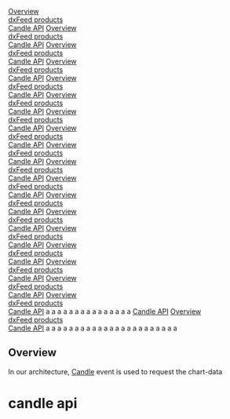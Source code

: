 [Overview](#overview)  
[dxFeed products](#dxfeed-products)  
[Candle API](#candle-api)
[Overview](#overview)  
[dxFeed products](#dxfeed-products)  
[Candle API](#candle-api)
[Overview](#overview)  
[dxFeed products](#dxfeed-products)  
[Candle API](#candle-api)
[Overview](#overview)  
[dxFeed products](#dxfeed-products)  
[Candle API](#candle-api)
[Overview](#overview)  
[dxFeed products](#dxfeed-products)  
[Candle API](#candle-api)
[Overview](#overview)  
[dxFeed products](#dxfeed-products)  
[Candle API](#candle-api)
[Overview](#overview)  
[dxFeed products](#dxfeed-products)  
[Candle API](#candle-api)
[Overview](#overview)  
[dxFeed products](#dxfeed-products)  
[Candle API](#candle-api)
[Overview](#overview)  
[dxFeed products](#dxfeed-products)  
[Candle API](#candle-api)
[Overview](#overview)  
[dxFeed products](#dxfeed-products)  
[Candle API](#candle-api)
[Overview](#overview)  
[dxFeed products](#dxfeed-products)  
[Candle API](#candle-api)
[Overview](#overview)  
[dxFeed products](#dxfeed-products)  
[Candle API](#candle-api)
[Overview](#overview)  
[dxFeed products](#dxfeed-products)  
[Candle API](#candle-api)
[Overview](#overview)  
[dxFeed products](#dxfeed-products)  
[Candle API](#candle-api)
[Overview](#overview)  
[dxFeed products](#dxfeed-products)  
[Candle API](#candle-api)
[Overview](#overview)  
[dxFeed products](#dxfeed-products)  
[Candle API](#candle-api)
[Overview](#overview)  
[dxFeed products](#dxfeed-products)  
[Candle API](#candle-api)
[Overview](#overview)  
[dxFeed products](#dxfeed-products)  
[Candle API](#candle-api)
a
a
a
a
a
a
a
a
a
a
a
a
a
a
a
[Candle API](https://github.com/RytisT/for-testing-purposes/edit/master/aaaa.md#candle-api)
[Overview](https://github.com/RytisT/for-testing-purposes/edit/master/aaaa.md#overview)  
[dxFeed products](https://github.com/RytisT/for-testing-purposes/edit/master/aaaa.md#dxfeed-products)  
[Candle API](https://github.com/RytisT/for-testing-purposes/edit/master/aaaa.md#candle-api)
a
a
a
a
a
a
a
a
a
a
a
a
a
a
a
a
a
a
a
a
a
a
a
## Overview
In our architecture, 
[Candle](https://docs.dxfeed.com/dxfeed/api/com/dxfeed/event/candle/Candle.html) 
event is used to request the chart-data
# candle api
